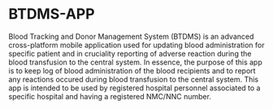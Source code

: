 # BTDMS-APP
 Blood Tracking and Donor Management System (BTDMS) is an advanced  cross-platform mobile application used for updating blood administration for specific patient and in cruciality reporting of adverse reaction during the blood transfusion to the central system. In essence, the purpose of this app is to keep log of blood administration of the blood recipients and to report any reactions occured during blood transfusion to the central system. This app is intended to be used by registered hospital personnel associated to a specific hospital and having a registered NMC/NNC number.
